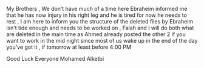 My Brothers , We don’t have much of a time here Ebraheim informed me that he has now injury in his right leg and he is tired for now he needs to rest ,
I am here to inform you the structure of the deleted files by Ebraheim isn’t tide enough and needs to be worked on ,
Falah and I  will do both what are deleted in the main time as Ahmed already posted the other 2 if you want to work in the mid night since most of us wake up in the end of the day you’ve got it ,
if tomorrow at least before 4:00 PM 

Good Luck Everyone 
Mohamed Alketbi
